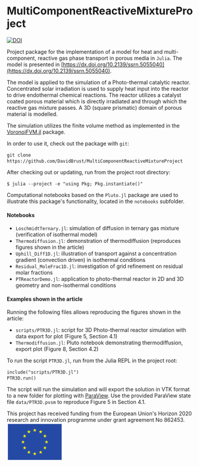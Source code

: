 MultiComponentReactiveMixtureProject
====================================

[![DOI](https://zenodo.org/badge/643598052.svg)](https://zenodo.org/doi/10.5281/zenodo.10901335)


Project package for the implementation of a model for heat and multi-component, reactive gas phase transport in porous media in ``Julia``. The model is presented in [https://dx.doi.org/10.2139/ssrn.5055040](https://dx.doi.org/10.2139/ssrn.5055040).

The model is applied to the simulation of a Photo-thermal catalytic reactor. 
Concentrated solar irradiation is used to supply heat input into the reactor to drive endothermal chemical reactions.
The reactor utilizes a catalyst coated porous material which is directly irradiated and through which the reactive gas mixture passes.
A 3D (square prismatic) domain of porous material is modelled.

The simulation utilizes the finite volume method as implemented in the
[VoronoiFVM.jl](https://github.com/j-fu/VoronoiFVM.jl) package.

In order to use it, check out the package with ``git``:
```
git clone https://github.com/DavidBrust/MultiComponentReactiveMixtureProject
```

After checking out or updating, run from the project root directory:
```
$ julia --project -e "using Pkg; Pkg.instantiate()"
```

Computational notebooks based on the ``Pluto.jl`` package are used to illustrate this package's functionality, located in the ``notebooks`` subfolder.

#### Notebooks

- `LoschmidtTernary.jl`: simulation of diffusion in ternary gas mixture (verification of isothermal model)
- `Thermodiffusion.jl`: demonstration of thermodiffusion (reproduces figures shown in the article)
- `Uphill_Diff1D.jl`: illustration of transport against a concentration gradient (convection driven) in isothermal conditions
- `Residual_MoleFrac1D.jl`: investigation of grid refinement on residual molar fractions
- `PTReactorDemo.jl`: application to photo-thermal reactor in 2D and 3D geometry and non-isothermal conditions

#### Examples shown in the article
Running the following files allows reproducing the figures shown in the article:
- `scripts/PTR3D.jl`: script for 3D Photo-thermal reactor simulation with data export for plot (Figure 5, Section 4.1)
- `Thermodiffusion.jl`: Pluto notebook demonstrating thermodiffusion, export plot (Figure 8, Section 4.2)

To run the script `PTR3D.jl`, run from the Julia REPL in the project root:
```
include("scripts/PTR3D.jl")
PTR3D.run()
```

The script will run the simulation and will export the solution in VTK format to a new folder for plotting with [ParaView](https://www.paraview.org/). Use the provided ParaView state file `data/PTR3D.pvsm` to reproduce Figure 5 in Section 4.1.

This project has received funding from the European Union's Horizon 2020 research and innovation
programme under grant agreement No 862453. <img src="assets/flag_yellow_eps.svg" alt="Flag of the European Union" width="150"/>